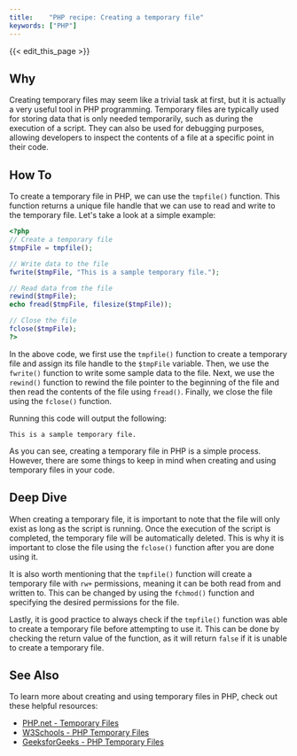 ```yaml
---
title:    "PHP recipe: Creating a temporary file"
keywords: ["PHP"]
---
```


{{< edit_this_page >}}

## Why

Creating temporary files may seem like a trivial task at first, but it is actually a very useful tool in PHP programming. Temporary files are typically used for storing data that is only needed temporarily, such as during the execution of a script. They can also be used for debugging purposes, allowing developers to inspect the contents of a file at a specific point in their code.

## How To

To create a temporary file in PHP, we can use the `tmpfile()` function. This function returns a unique file handle that we can use to read and write to the temporary file. Let's take a look at a simple example:

```PHP
<?php
// Create a temporary file
$tmpFile = tmpfile();

// Write data to the file
fwrite($tmpFile, "This is a sample temporary file.");

// Read data from the file
rewind($tmpFile);
echo fread($tmpFile, filesize($tmpFile));

// Close the file
fclose($tmpFile);
?>
```

In the above code, we first use the `tmpfile()` function to create a temporary file and assign its file handle to the `$tmpFile` variable. Then, we use the `fwrite()` function to write some sample data to the file. Next, we use the `rewind()` function to rewind the file pointer to the beginning of the file and then read the contents of the file using `fread()`. Finally, we close the file using the `fclose()` function.

Running this code will output the following:

```
This is a sample temporary file.
```

As you can see, creating a temporary file in PHP is a simple process. However, there are some things to keep in mind when creating and using temporary files in your code.

## Deep Dive

When creating a temporary file, it is important to note that the file will only exist as long as the script is running. Once the execution of the script is completed, the temporary file will be automatically deleted. This is why it is important to close the file using the `fclose()` function after you are done using it.

It is also worth mentioning that the `tmpfile()` function will create a temporary file with `rw+` permissions, meaning it can be both read from and written to. This can be changed by using the `fchmod()` function and specifying the desired permissions for the file.

Lastly, it is good practice to always check if the `tmpfile()` function was able to create a temporary file before attempting to use it. This can be done by checking the return value of the function, as it will return `false` if it is unable to create a temporary file.

## See Also

To learn more about creating and using temporary files in PHP, check out these helpful resources:

- [PHP.net - Temporary Files](https://www.php.net/manual/en/book.filesystem.php)
- [W3Schools - PHP Temporary Files](https://www.w3schools.com/php/php_file_create_temporary.asp)
- [GeeksforGeeks - PHP Temporary Files](https://www.geeksforgeeks.org/php-temporary-files/)